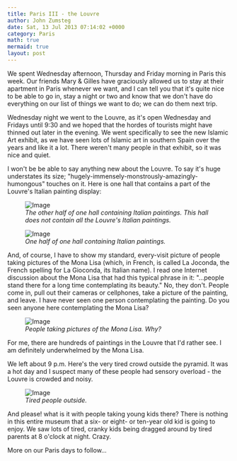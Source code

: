 ```yaml
---
title: Paris III - the Louvre
author: John Zumsteg
date: Sat, 13 Jul 2013 07:14:02 +0000
category: Paris
math: true
mermaid: true
layout: post
---
```

We spent Wednesday afternoon, Thursday and Friday morning in Paris this week. Our friends Mary & Gilles have graciously allowed us to stay at their apartment in Paris whenever we want, and I can tell you that it's quite nice to be able to go in, stay a night or two and know that we don't have do everything on our list of things we want to do; we can do them next trip. 

Wednesday night we went to the Louvre, as it's open Wednesday and Fridays until 9:30 and we hoped that the hordes of tourists might have thinned out later in the evening. We went specifically to see the new Islamic Art exhibit, as we have seen lots of Islamic art in southern Spain over the years and like it a lot. There weren't many people in that exhibit, so it was nice and quiet.

I won't be be able to say anything new about the Louvre. To say it's huge understates its size; "hugely-immensely-monstrously-amazingly-humongous" touches on it. Here is one hall that contains a part of the Louvre's Italian painting display:
<figure class = "landscape">
	<img src="{{"/assets/images/2013/07/DSC03169.jpg" | prepend: site.baseurl | prepend: site.url }}" alt="Image" />
	<figcaption><em>The other half of one hall containing Italian paintings. This hall does not contain all the Louvre's Italian paintings.</em></figcaption>
</figure>



<figure class = "landscape">
	<img src="{{"/assets/images/2013/07/DSC03168.jpg" | prepend: site.baseurl | prepend: site.url }}" alt="Image" />
	<figcaption><em>One half of one hall containing Italian paintings.</em></figcaption>
</figure>



And, of course, I have to show my standard, every-visit picture of people taking pictures of the Mona Lisa (which, in French, is called La Joconda, the French spelling for La Gioconda, its Italian name). I read one Internet discussion about the Mona Lisa that had this typical phrase in it: "...people stand there for a long time contemplating its beauty." No, they don't. People come in, pull out their cameras or cellphones, take a picture of the painting, and leave. I have never seen one person contemplating the painting. Do you seen anyone here contemplating the Mona Lisa?
<figure class = "portrait">
	<img src="{{"/assets/images/2013/07/DSC03171.jpg" | prepend: site.baseurl | prepend: site.url }}" alt="Image" />
	<figcaption><em>People taking pictures of the Mona Lisa. Why?</em></figcaption>
</figure>



For me, there are hundreds of paintings in the Louvre that I'd rather see. I am definitely underwhelmed by the Mona Lisa.

We left about 9 p.m. Here's the very tired crowd outside the pyramid. It was a hot day and I suspect many of these people had sensory overload - the Louvre is crowded and noisy. 
<figure class = "portrait">
	<img src="{{"/assets/images/2013/07/DSC03177.jpg" | prepend: site.baseurl | prepend: site.url }}" alt="Image" />
	<figcaption><em>Tired people outside.</em></figcaption>
</figure>



And please! what is it with people taking young kids there? There is nothing in this entire museum that a six- or eight- or ten-year old kid is going to enjoy. We saw lots of tired, cranky kids being dragged around by tired parents at 8 o'clock at night. Crazy.

More on our Paris days to follow...
